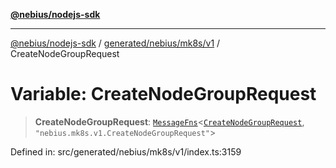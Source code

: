 [**@nebius/nodejs-sdk**](../../../../../README.md)

---

[@nebius/nodejs-sdk](../../../../../README.md) / [generated/nebius/mk8s/v1](../README.md) / CreateNodeGroupRequest

# Variable: CreateNodeGroupRequest

> **CreateNodeGroupRequest**: [`MessageFns`](../../../../../runtime/protos/core/interfaces/MessageFns.md)\<[`CreateNodeGroupRequest`](../interfaces/CreateNodeGroupRequest.md), `"nebius.mk8s.v1.CreateNodeGroupRequest"`\>

Defined in: src/generated/nebius/mk8s/v1/index.ts:3159

